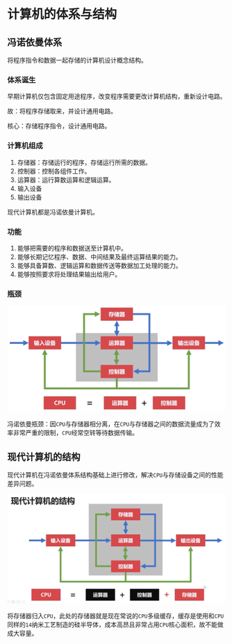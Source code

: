 # 计算机的体系与结构

## 冯诺依曼体系

将程序指令和数据一起存储的计算机设计概念结构。

### 体系诞生

早期计算机仅包含固定用途程序，改变程序需要更改计算机结构，重新设计电路。

故：将程序存储取来，并设计通用电路。

核心：存储程序指令，设计通用电路。

### 计算机组成

1. 存储器：存储运行的程序，存储运行所需的数据。
2. 控制器：控制各组件工作。
3. 运算器：运行算数运算和逻辑运算。
4. 输入设备
5. 输出设备

现代计算机都是冯诺依曼计算机。

### 功能

1. 能够把需要的程序和数据送至计算机中。
2. 能够长期记忆程序、数据、中间结果及最终运算结果的能力。
3. 能够具备算数、逻辑运算和数据传送等数据加工处理的能力。
4. 能够按照要求将处理结果输出给用户。

### 瓶颈

![冯诺依曼体系](.assets/architecture.png)

冯诺依曼瓶颈：因`CPU`与存储器相分离，在`CPU`与存储器之间的数据流量成为了效率非常严重的限制，`CPU`经常空转等待数据传输。

## 现代计算机的结构

现代计算机在冯诺依曼体系结构基础上进行修改，解决`CPU`与存储设备之间的性能差异问题。

![现代计算机的结构](.assets/modern-architecture.png)

将存储器归入`CPU`，此处的存储器就是现在常说的`CPU`多级缓存，缓存是使用和`CPU`同样的`14`纳米工艺制造的硅半导体，成本高昂且非常占用`CPU`核心面积，故不能做成大容量。
